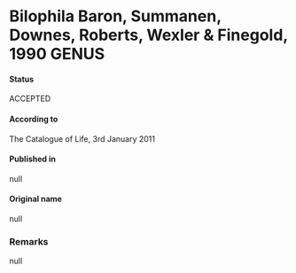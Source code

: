 Bilophila Baron, Summanen, Downes, Roberts, Wexler & Finegold, 1990 GENUS
=======

#### Status
ACCEPTED

#### According to
The Catalogue of Life, 3rd January 2011

#### Published in
null

#### Original name
null

### Remarks
null